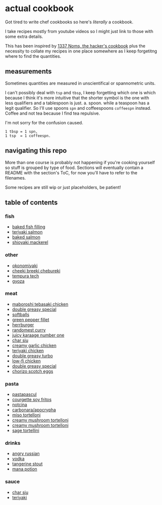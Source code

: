 # actual cookbook

Got tired to write chef cookbooks so here's *literally* a cookbook.

I take recipes mostly from youtube videos so I might just link to those with some extra details.

This has been inspired by [1337 Noms, the hacker's cookbook](https://github.com/theDevilsVoice/1337-Noms-The-Hacker-Cookbook) plus the necessity to collate my recipes in one place somewhere as I keep forgetitng where to find the quantities.

## measurements

Sometimes quantities are measured in unscientifical or spannometric units.

I can't possibly deal with `tsp` and `tbsp`, I keep forgetting which one is which because I think it's more intuitive that the shorter symbol is the one with less qualifiers and a tablespoon is just. a. spoon. while a teaspoon has a legit qualifier. So I'll use spoons `spn` and coffeespoons `coffeespn` instead. Coffee and not tea because I find tea repulsive.

I'm not sorry for the confusion caused.

```
1 tbsp = 1 spn,
1 tsp  = 1 coffeespn.

```

## navigating this repo

More than one course is probably not happening if you're cooking yourself so stuff is grouped by type of food. Sections will eventually contain a README with the section's ToC, for now you'll have to refer to the filenames.

Some recipes are still wip or just placeholders, be patient!

## table of contents

### fish

- [baked fish filling](https://github.com/caligin/actual-cookbook/tree/master/fish/baked-fish-filling.md)
- [teriyaki salmon](https://github.com/caligin/actual-cookbook/tree/master/fish/teriyaki-salmon.md)
- [baked salmon](https://github.com/caligin/actual-cookbook/tree/master/fish/baked-salmon.md)
- [shioyaki mackerel](https://github.com/caligin/actual-cookbook/tree/master/fish/shioyaki-mackerel.md)

### other

- [okonomiyaki](https://github.com/caligin/actual-cookbook/tree/master/other/okonomiyaki.md)
- [cheeki breeki chebureki](https://github.com/caligin/actual-cookbook/tree/master/other/cheeki-breeki-chebureki.md)
- [tempura tech](https://github.com/caligin/actual-cookbook/tree/master/other/tempura-tech.md)
- [gyoza](https://github.com/caligin/actual-cookbook/tree/master/other/gyoza.md)

### meat

- [maboroshi tebasaki chicken](https://github.com/caligin/actual-cookbook/tree/master/meat/maboroshi-tebasaki-chicken.md)
- [double greasy special](https://github.com/caligin/actual-cookbook/tree/master/meat/double-greasy-turbospecial.md)
- [softballs](https://github.com/caligin/actual-cookbook/tree/master/meat/softballs.md)
- [green pepper fillet](https://github.com/caligin/actual-cookbook/tree/master/meat/green-pepper-fillet.md)
- [herrburger](https://github.com/caligin/actual-cookbook/tree/master/meat/herrburger.md)
- [randomest curry](https://github.com/caligin/actual-cookbook/tree/master/meat/randomest-curry.md)
- [juicy karaage number one](https://github.com/caligin/actual-cookbook/tree/master/meat/juicy-karaage-number-one.md)
- [char siu](https://github.com/caligin/actual-cookbook/tree/master/meat/char-siu.md)
- [creamy garlic chicken](https://github.com/caligin/actual-cookbook/tree/master/meat/creamy-garlic-chicken.md)
- [teriyaki chicken](https://github.com/caligin/actual-cookbook/tree/master/meat/teriyaki-chicken.md)
- [double greasy turbo](https://github.com/caligin/actual-cookbook/tree/master/meat/double-greasy-turbo.md)
- [low-fi chicken](https://github.com/caligin/actual-cookbook/tree/master/meat/low-fi-chicken.md)
- [double greasy special](https://github.com/caligin/actual-cookbook/tree/master/meat/double-greasy-special.md)
- [chorizo scotch eggs](https://github.com/caligin/actual-cookbook/tree/master/meat/chorizo-scotch-eggs.md)

### pasta

- [pastapascul](https://github.com/caligin/actual-cookbook/tree/master/pasta/pascul.md)
- [courgette soy fritos](https://github.com/caligin/actual-cookbook/tree/master/pasta/courgette-soy-fritos.md)
- [notcina](https://github.com/caligin/actual-cookbook/tree/master/pasta/notcina.md)
- [carbonara/apocrypha](https://github.com/caligin/actual-cookbook/tree/master/pasta/carbonara-apocrypha.md)
- [miso tortelloni](https://github.com/caligin/actual-cookbook/tree/master/pasta/miso-tortelloni.md)
- [creamy mushroom tortelloni](https://github.com/caligin/actual-cookbook/tree/master/pasta/creamy-mushroom-tortelloni.md)
- [creamy mushroom tortelloni <chili>](https://github.com/caligin/actual-cookbook/tree/master/pasta/creamy-mushroom-tortelloni-chili-variant.md)
- [sage tortellini](https://github.com/caligin/actual-cookbook/tree/master/pasta/sage-tortellini.md)

### drinks

- [angry russian](https://github.com/caligin/actual-cookbook/tree/master/drinks/angry-russian.md)
- [vodka](https://github.com/caligin/actual-cookbook/tree/master/drinks/vodka.md)
- [tangerine stout](https://github.com/caligin/actual-cookbook/tree/master/drinks/tangerine-stout.md)
- [mana potion](https://github.com/caligin/actual-cookbook/tree/master/drinks/mana-potion.md)

### sauce

- [char siu](https://github.com/caligin/actual-cookbook/tree/master/sauce/char-siu.md)
- [teriyaki](https://github.com/caligin/actual-cookbook/tree/master/sauce/teriyaki.md)

